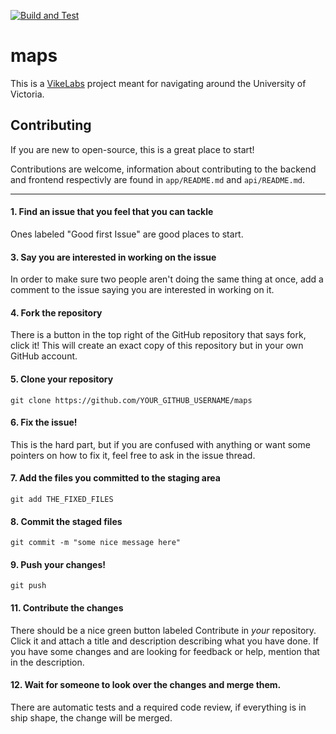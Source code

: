 [![Build and Test](https://github.com/MarcusDunn/maps/actions/workflows/docker-test.yml/badge.svg)](https://github.com/MarcusDunn/maps/actions/workflows/docker-test.yml)

# maps

This is a [VikeLabs](https://www.vikelabs.ca/) project meant for navigating around the University of Victoria.

## Contributing

If you are new to open-source, this is a great place to start!

Contributions are welcome, information about contributing to the backend and frontend respectivly are found
in `app/README.md` and `api/README.md`.
___

#### 1. Find an issue that you feel that you can tackle

Ones labeled "Good first Issue" are good places to start.

#### 3. Say you are interested in working on the issue

In order to make sure two people aren't doing the same thing at once, add a comment to the issue saying you are
interested in working on it.

#### 4. Fork the repository

There is a button in the top right of the GitHub repository that says fork, click it! This will create an exact copy of
this repository but in your own GitHub account.

#### 5. Clone your repository

`git clone https://github.com/YOUR_GITHUB_USERNAME/maps`

#### 6. Fix the issue!

This is the hard part, but if you are confused with anything or want some pointers on how to fix it, feel free to ask in
the issue thread.

#### 7. Add the files you committed to the staging area

`git add THE_FIXED_FILES`

#### 8. Commit the staged files

`git commit -m "some nice message here"`

#### 9. Push your changes!

`git push`

#### 11. Contribute the changes

There should be a nice green button labeled Contribute in *your* repository. Click it and attach a title and description
describing what you have done. If you have some changes and are looking for feedback or help, mention that in the
description.

#### 12. Wait for someone to look over the changes and merge them.

There are automatic tests and a required code review, if everything is in ship shape, the change will be merged. 
